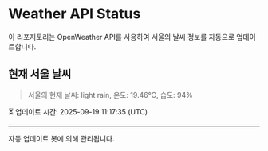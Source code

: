 
# Weather API Status

이 리포지토리는 OpenWeather API를 사용하여 서울의 날씨 정보를 자동으로 업데이트합니다.

## 현재 서울 날씨
> 서울의 현재 날씨: light rain, 온도: 19.46°C, 습도: 94%

⏳ 업데이트 시간: 2025-09-19 11:17:35 (UTC)

---
자동 업데이트 봇에 의해 관리됩니다.
